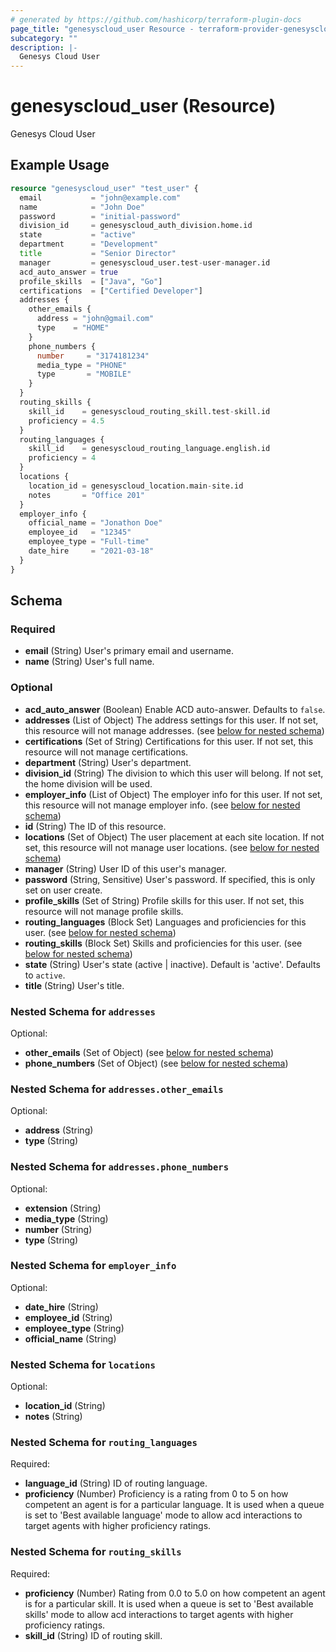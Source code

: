 ```yaml
---
# generated by https://github.com/hashicorp/terraform-plugin-docs
page_title: "genesyscloud_user Resource - terraform-provider-genesyscloud"
subcategory: ""
description: |-
  Genesys Cloud User
---
```


# genesyscloud_user (Resource)

Genesys Cloud User

## Example Usage

```terraform
resource "genesyscloud_user" "test_user" {
  email           = "john@example.com"
  name            = "John Doe"
  password        = "initial-password"
  division_id     = genesyscloud_auth_division.home.id
  state           = "active"
  department      = "Development"
  title           = "Senior Director"
  manager         = genesyscloud_user.test-user-manager.id
  acd_auto_answer = true
  profile_skills  = ["Java", "Go"]
  certifications  = ["Certified Developer"]
  addresses {
    other_emails {
      address = "john@gmail.com"
      type    = "HOME"
    }
    phone_numbers {
      number     = "3174181234"
      media_type = "PHONE"
      type       = "MOBILE"
    }
  }
  routing_skills {
    skill_id    = genesyscloud_routing_skill.test-skill.id
    proficiency = 4.5
  }
  routing_languages {
    skill_id    = genesyscloud_routing_language.english.id
    proficiency = 4
  }
  locations {
    location_id = genesyscloud_location.main-site.id
    notes       = "Office 201"
  }
  employer_info {
    official_name = "Jonathon Doe"
    employee_id   = "12345"
    employee_type = "Full-time"
    date_hire     = "2021-03-18"
  }
}
```

<!-- schema generated by tfplugindocs -->
## Schema

### Required

- **email** (String) User's primary email and username.
- **name** (String) User's full name.

### Optional

- **acd_auto_answer** (Boolean) Enable ACD auto-answer. Defaults to `false`.
- **addresses** (List of Object) The address settings for this user. If not set, this resource will not manage addresses. (see [below for nested schema](#nestedatt--addresses))
- **certifications** (Set of String) Certifications for this user. If not set, this resource will not manage certifications.
- **department** (String) User's department.
- **division_id** (String) The division to which this user will belong. If not set, the home division will be used.
- **employer_info** (List of Object) The employer info for this user. If not set, this resource will not manage employer info. (see [below for nested schema](#nestedatt--employer_info))
- **id** (String) The ID of this resource.
- **locations** (Set of Object) The user placement at each site location. If not set, this resource will not manage user locations. (see [below for nested schema](#nestedatt--locations))
- **manager** (String) User ID of this user's manager.
- **password** (String, Sensitive) User's password. If specified, this is only set on user create.
- **profile_skills** (Set of String) Profile skills for this user. If not set, this resource will not manage profile skills.
- **routing_languages** (Block Set) Languages and proficiencies for this user. (see [below for nested schema](#nestedblock--routing_languages))
- **routing_skills** (Block Set) Skills and proficiencies for this user. (see [below for nested schema](#nestedblock--routing_skills))
- **state** (String) User's state (active | inactive). Default is 'active'. Defaults to `active`.
- **title** (String) User's title.

<a id="nestedatt--addresses"></a>
### Nested Schema for `addresses`

Optional:

- **other_emails** (Set of Object) (see [below for nested schema](#nestedobjatt--addresses--other_emails))
- **phone_numbers** (Set of Object) (see [below for nested schema](#nestedobjatt--addresses--phone_numbers))

<a id="nestedobjatt--addresses--other_emails"></a>
### Nested Schema for `addresses.other_emails`

Optional:

- **address** (String)
- **type** (String)


<a id="nestedobjatt--addresses--phone_numbers"></a>
### Nested Schema for `addresses.phone_numbers`

Optional:

- **extension** (String)
- **media_type** (String)
- **number** (String)
- **type** (String)



<a id="nestedatt--employer_info"></a>
### Nested Schema for `employer_info`

Optional:

- **date_hire** (String)
- **employee_id** (String)
- **employee_type** (String)
- **official_name** (String)


<a id="nestedatt--locations"></a>
### Nested Schema for `locations`

Optional:

- **location_id** (String)
- **notes** (String)


<a id="nestedblock--routing_languages"></a>
### Nested Schema for `routing_languages`

Required:

- **language_id** (String) ID of routing language.
- **proficiency** (Number) Proficiency is a rating from 0 to 5 on how competent an agent is for a particular language. It is used when a queue is set to 'Best available language' mode to allow acd interactions to target agents with higher proficiency ratings.


<a id="nestedblock--routing_skills"></a>
### Nested Schema for `routing_skills`

Required:

- **proficiency** (Number) Rating from 0.0 to 5.0 on how competent an agent is for a particular skill. It is used when a queue is set to 'Best available skills' mode to allow acd interactions to target agents with higher proficiency ratings.
- **skill_id** (String) ID of routing skill.


